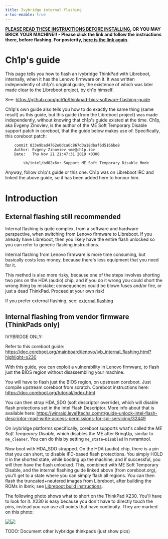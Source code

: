 ```yaml
---
title: Ivybridge internal flashing
x-toc-enable: true
---
```


**[PLEASE READ THESE INSTRUCTIONS BEFORE INSTALLING](ivy_has_common), OR
YOU MAY BRICK YOUR MACHINE!! - Please click the link and follow the instructions
there, before flashing. For posterity,
[here is the link again](ivy_has_common).**

Ch1p's guide
============

This page tells you how to flash an ivybridge ThinkPad with Libreboot,
internally, when it has the Lenovo firmware on it. It was written independently
of ch1p's original guide, the existence of which was later made clear to the
Libreboot project, by ch1p himself.

See: <https://github.com/gch1p/thinkpad-bios-software-flashing-guide>

Ch1p's own guide also tells you how to do exactly the same thing (same result)
as this guide, but this guide (from the Libreboot project) was made
independently, without knowing that ch1p's guide existed at the time. Ch1p,
aka Evgeny Zinoviev, is the author of the ME Soft Temporary Disable support
patch in coreboot, that the guide below makes use of. Specifically, this
coreboot patch:

```
    commit 833e9bad4762e0dca6c867d3a18dbaf6d5166be8
    Author: Evgeny Zinoviev <me@ch1p.io>
    Date:   Thu Nov 21 21:47:31 2019 +0300
    
        sb/intel/bd82x6x: Support ME Soft Temporary Disable Mode
```

Anyway, follow ch1p's guide or this one. Ch1p was on Libreboot IRC and linked
the above guide, so it has been added here to honour him.

Introduction
============

External flashing still recommended
-----------------------------------

Internal flashing is quite complex, from a software and hardware
perspective, when switching from Lenovo firmware to Libreboot.
If you already have Libreboot, then you likely have the entire
flash unlocked so you can refer to generic flashing instructions.

Internal flashing from Lenovo firmware is more time consuming, but basically
costs less money, because there's less equipment that you need for it.

This method is also more risky, because one of the steps involves shorting
two pins on the HDA (audio) chip, and if you do it wrong you could short
the wrong thing by mistake; consequences could be blown fuses and/or fire,
or just a dead ThinkPad. Proceed at your own risk!

If you prefer external flashing, see: [external flashing](x230_external)

Internal flashing from vendor firmware (ThinkPads only)
----------------------------------------

IVYBRIDGE ONLY:

Refer to this coreboot guide:
<https://doc.coreboot.org/mainboard/lenovo/ivb_internal_flashing.html?highlight=x230>

With this guide, you can exploit a vulnerability in Lenovo firmware, to flash
just the BIOS region without disassembling your machine.

You will have to flash just the BIOS region, on upstream coreboot. Just compile
upstream coreboot from scratch. Coreboot instructions here:
<https://doc.coreboot.org/tutorial/index.html>

You can then strap HDA\_SDO (soft descriptor override), which will disable
flash protections set in the Intel Flash Descriptor. More info about that is
available here:
<https://winraid.level1techs.com/t/guide-unlock-intel-flash-descriptor-read-write-access-permissions-for-spi-servicing/32449>

On ivybridge platforms specifically, coreboot supports what's called
the *ME Soft Temporary Disable*, which disables the ME after BringUp, similar
to `me_cleaner`. You can do this by setting `me_state=Disabled` in nvramtool.

Now boot with HDA\_SDO strapped. On the HDA (audio) chip, there is a pin that
you can short, to disable IFD-based flash protections. You simply HOLD it in
the shorted state, while booting up the machine, and if successful, you will
then have the flash unlocked. This, combined with ME Soft Temporary Disable,
and the internal flashing guide linked above (from coreboot.org), you'll get
to a state where you can simply flash all regions. You can then flash the
truncated+neutered images from Libreboot, after building the ROMs in lbmk; see
[Libreboot build instructions](../build/).

The following photo shows what to short on the ThinkPad X230. You'll have to
look for it. X230 is easy because you don't have to directly touch the pins,
instead you can use alt points that have continuity. They are marked on this
photo:

<img tabindex=1 src="https://av.libreboot.org/x230/hda_sdo.jpg" /><span class="f"><img src="https://av.libreboot.org/x230/hda_sdo.jpg" /></span>

TODO: Document other ivybridge thinkpads (just show pics)
